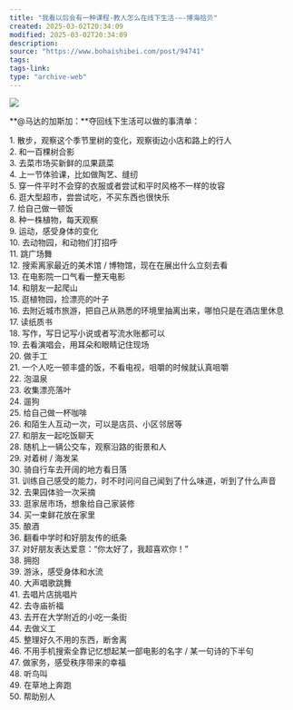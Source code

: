 ```yaml
---
title: "我看以后会有一种课程-教人怎么在线下生活-–-博海拾贝"
created: 2025-03-02T20:34:09
modified: 2025-03-02T20:34:09
description:
source: "https://www.bohaishibei.com/post/94741"
tags:
tags-link:
type: "archive-web"
---
```

[![](https://img.bohaishibei.com/2024/10/06/5oLaPGHK7cu3mNZ.png)](https://smms.app/image/5oLaPGHK7cu3mNZ)

**@马达的加斯加：**夺回线下生活可以做的事清单：

1\. 散步，观察这个季节里树的变化，观察街边小店和路上的行人  
2\. 和一百棵树合影  
3\. 去菜市场买新鲜的瓜果蔬菜  
4\. 上一节体验课，比如做陶艺、缝纫  
5\. 穿一件平时不会穿的衣服或者尝试和平时风格不一样的妆容  
6\. 逛大型超市，尝尝试吃，不买东西也很快乐  
7\. 给自己做一顿饭  
8\. 种一株植物，每天观察  
9\. 运动，感受身体的变化  
10\. 去动物园，和动物们打招呼  
11\. 跳广场舞  
12\. 搜索离家最近的美术馆 / 博物馆，现在在展出什么立刻去看  
13\. 在电影院一口气看一整天电影  
14\. 和朋友一起爬山  
15\. 逛植物园，捡漂亮的叶子  
16\. 去附近城市旅游，把自己从熟悉的环境里抽离出来，哪怕只是在酒店里休息  
17\. 读纸质书  
18\. 写作，写日记写小说或者写流水账都可以  
19\. 去看演唱会，用耳朵和眼睛记住现场  
20\. 做手工  
21\. 一个人吃一顿丰盛的饭，不看电视，咀嚼的时候就认真咀嚼  
22\. 泡温泉  
23\. 收集漂亮落叶  
24\. 遛狗  
25\. 给自己做一杯咖啡  
26\. 和陌生人互动一次，可以是店员、小区邻居等  
27\. 和朋友一起吃饭聊天  
28\. 随机上一辆公交车，观察沿路的街景和人  
29\. 对着树 / 海发呆  
30\. 骑自行车去开阔的地方看日落  
31\. 训练自己感受的能力，时不时问问自己闻到了什么味道，听到了什么声音  
32\. 去果园体验一次采摘  
33\. 逛家居市场，想象给自己家装修  
34\. 买一束鲜花放在家里  
35\. 酿酒  
36\. 翻看中学时和好朋友传的纸条  
37\. 对好朋友表达爱意：“你太好了，我超喜欢你！”  
38\. 拥抱  
39\. 游泳，感受身体和水流  
40\. 大声唱歌跳舞  
41\. 去唱片店挑唱片  
42\. 去寺庙祈福  
43\. 去开在大学附近的小吃一条街  
44\. 去做义工  
45\. 整理好久不用的东西，断舍离  
46\. 不用手机搜索全靠记忆想起某一部电影的名字 / 某一句诗的下半句  
47\. 做家务，感受秩序带来的幸福  
48\. 听鸟叫  
49\. 在草地上奔跑  
50\. 帮助别人